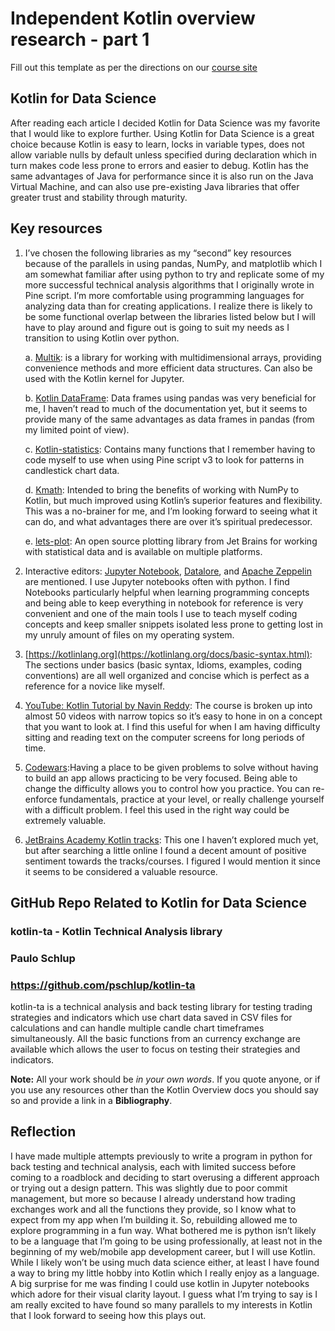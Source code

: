 # Independent Kotlin overview research - part 1
Fill out this template as per the directions on our [course site](https://ash-teach.github.io/dgl-204/#/dgl204-2022fa/week-01#assignments)

## Kotlin for Data Science
After reading each article I decided Kotlin for Data Science was my favorite that I would like to explore further. Using Kotlin for Data Science is a great choice because Kotlin is easy to learn, locks in variable types, does not allow variable nulls by default unless specified during declaration which in turn makes code less prone to errors and easier to debug. Kotlin has the same advantages of Java for performance since it is also run on the Java Virtual Machine, and can also use pre-existing Java libraries that offer greater trust and stability through maturity.

## Key resources
1. I’ve chosen the following libraries as my “second” key resources because of the parallels in using pandas, NumPy, and matplotlib which I am somewhat familiar after using python to try and replicate some of my more successful technical analysis algorithms that I originally wrote in Pine script. I’m more comfortable using programming languages for analyzing data than for creating applications. I realize there is likely to be some functional overlap between the libraries listed below but I will have to play around and figure out is going to suit my needs as I transition to using Kotlin over python.
    
      a.  [Multik](https://github.com/Kotlin/multik): is a library for working with multidimensional arrays, providing convenience methods and more               efficient data structures. Can also be used with the Kotlin kernel for Jupyter.
      
      b. [Kotlin DataFrame](https://github.com/Kotlin/dataframe): Data frames using pandas was very beneficial for me, I haven’t read to much of the                documentation yet, but it seems to provide many of the same advantages as data frames in pandas (from my limited point of view). 
      
      c. [Kotlin-statistics](https://github.com/thomasnield/kotlin-statistics): Contains many functions that I remember having to code myself to use when       using Pine script v3 to look for patterns in candlestick chart data. 
      
      d. [Kmath](https://github.com/SciProgCentre/kmath): Intended to bring the benefits of working with NumPy to Kotlin, but much improved using Kotlin’s          superior features and flexibility.  This was a no-brainer for me, and I’m looking forward to seeing what it can do, and what advantages there are           over it’s spiritual predecessor.
      
      e. [lets-plot](https://github.com/JetBrains/lets-plot): An open source plotting library from Jet Brains for working with statistical data and is available on multiple platforms. 
      
      
2. Interactive editors: [Jupyter Notebook](https://jupyter.org/), [Datalore](http://jetbrains.com/datalore?_gl=1*lrzaxd*_ga*MTkyMzIwNDA0OC4xNjYzMzQ1MTYw*_ga_9J976DJZ68*MTY2MzQ2Nzk5MC43LjEuMTY2MzQ3MDU4OC42MC4wLjA.&_ga=2.42794466.631111152.1663345160-1923204048.1663345160), and [Apache Zeppelin](https://zeppelin.apache.org/) are mentioned. I use Jupyter notebooks often with python. I find Notebooks particularly helpful when learning programming concepts and being able to keep everything in notebook for reference is very convenient and one of the main tools I use to teach myself coding concepts and keep smaller snippets isolated less prone to getting lost in my unruly amount of files on my operating system.

3. [https://kotlinlang.org](https://kotlinlang.org/docs/basic-syntax.html): The sections under basics (basic syntax, Idioms, examples, coding conventions) are all well organized and concise which is perfect as a reference for a novice like myself.

4. [YouTube: Kotlin Tutorial by Navin Reddy](https://www.youtube.com/playlist?list=PLsyeobzWxl7rooJFZhc3qPLwVROovGCfh): The course is broken up into almost 50 videos with narrow topics so it’s easy to hone in on a concept that you want to look at. I find this useful for when I am having difficulty sitting and reading text on the computer screens for long periods of time.

5. [Codewars](https://www.codewars.com):Having a place to be given problems to solve without having to build an app allows practicing to be very focused. Being able to change the difficulty allows you to control how you practice. You can re-enforce fundamentals, practice at your level, or really challenge yourself with a difficult problem. I feel this used in the right way could be extremely valuable.

6. [JetBrains Academy Kotlin tracks](https://hyperskill.org/tracks?_ga=2.119806287.631111152.1663345160-1923204048.1663345160&_gl=1%2ag7jp6f%2a_ga%2aMTkyMzIwNDA0OC4xNjYzMzQ1MTYw%2a_ga_9J976DJZ68%2aMTY2MzQ3NTIwNS43LjAuMTY2MzQ3NTIwNS4wLjAuMA..&category=4): This one I haven’t explored much yet, but after searching a little online I found a decent amount of positive sentiment towards the tracks/courses. I figured I would mention it since it seems to be considered a valuable resource. 

## GitHub Repo Related to Kotlin for Data Science
### kotlin-ta - Kotlin Technical Analysis library
### Paulo Schlup
### https://github.com/pschlup/kotlin-ta

kotlin-ta is a technical analysis and back testing library for testing trading strategies and indicators which use chart data saved in CSV files for calculations and can handle multiple candle chart timeframes simultaneously. All the basic functions from an currency exchange are available which allows the user to focus on testing their strategies and indicators.

**Note:** All your work should be *in your own words*. If you quote anyone, or if you use any resources other than the Kotlin Overview docs you should say so and provide a link in a **Bibliography**.

## Reflection
I have made multiple attempts previously to write a program in python for back testing and technical analysis, each with limited success before coming to a roadblock and deciding to start overusing a different approach or trying out a design pattern. This was slightly due to poor commit management, but more so because I already understand how trading exchanges work and all the functions they provide, so I know what to expect from my app when I’m building it. So, rebuilding allowed me to explore programming in a fun way. 
What bothered me is python isn’t likely to be a language that I’m going to be using professionally, at least not in the beginning of my web/mobile app development career, but I will use Kotlin. While I likely won’t be using much data science either, at least I have found a way to bring my little hobby into Kotlin which I really enjoy as a language. A big surprise for me was finding I could use kotlin in Jupyter notebooks which adore for their visual clarity layout. I guess what I’m trying to say is I am really excited to have found so many parallels to my interests in Kotlin that I look forward to seeing how this plays out.

